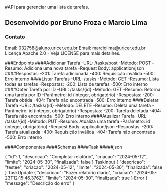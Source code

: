 #API para gerenciar uma lista de tarefas.

## Desenvolvido por Bruno Froza e Marcio Lima

### Contato
Email: 032758@aluno.uricer.edu.br
Email: marciolima@uricer.edu.br
Licença
Apache 2.0 - Veja LICENSE para mais detalhes.

###Endpoints
####Adicionar Tarefa
-URL: /tasks/post
-Método: POST
-Resumo: Adiciona uma nova tarefa
-Request Body: application/json
####Respostas:
-201: Tarefa adicionada
-400: Requisição inválida
-500: Erro interno
####Listar Tarefas
-URL: /tasks
-Método: GET
-Resumo: Lista todas as tarefas
-Respostas:
-200: Lista de tarefas
-500: Erro interno
####Obter Tarefa por ID
-URL: /tasks/{id}
-Método: GET
-Resumo: Retorna uma tarefa por ID
-Parâmetro: id (integer, obrigatório)
-Respostas:
-200: Tarefa obtida
-404: Tarefa não encontrada
-500: Erro interno
####Deletar Tarefa
-URL: /tasks/{id}
-Método: DELETE
-Resumo: Deleta uma tarefa
-Parâmetro: id (integer, obrigatório)
-Respostas:
-200: Tarefa deletada
-404: Tarefa não encontrada
-500: Erro interno
####Atualizar Tarefa
-URL: /tasks/{id}
-Método: PUT
-Resumo: Atualiza uma tarefa
-Parâmetro: id (integer, obrigatório)
-Request Body: application/json
-Respostas:
-200: Tarefa atualizada
-400: Requisição inválida
-404: Tarefa não encontrada
-500: Erro interno

####Componentes
####Schemas
####Task
#####json

{
  "id": 1,
  "descricao": "Completar relatório",
  "criacao": "2024-05-12",
  "limite": "2024-05-30",
  "finalizada": false
}
TaskInput
{
  "descricao": "testee",
  "criacao": "2024-05-12",
  "limite": "2024-05-30",
  "finalizada": false
}
TaskUpdate
{
  "descricao": "Fazer relatório diario",
  "criacao": "2024-05-23T12:15:46.376Z",
  "limite": "2024-05-30",
  "finalizada": true
}
Error
{
  "message": "Descrição do erro"
}
